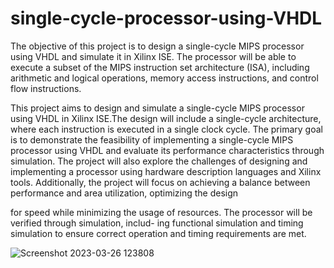 # single-cycle-processor-using-VHDL
The objective of this project is to design a single-cycle MIPS processor using VHDL and simulate it in Xilinx ISE. The processor will be able to execute a subset of the MIPS instruction set architecture (ISA), including arithmetic and logical operations, memory access instructions, and control flow instructions.

This project aims to design and simulate a single-cycle MIPS processor using VHDL in Xilinx ISE.The design
will include a single-cycle architecture, where each instruction is executed in a single clock cycle. The primary
goal is to demonstrate the feasibility of implementing a single-cycle MIPS processor using VHDL and evaluate
its performance characteristics through simulation. The project will also explore the challenges of designing
and implementing a processor using hardware description languages and Xilinx tools. Additionally, the
project will focus on achieving a balance between performance and area utilization, optimizing the design

for speed while minimizing the usage of resources. The processor will be verified through simulation, includ-
ing functional simulation and timing simulation to ensure correct operation and timing requirements are met.

![Screenshot 2023-03-26 123808](https://github.com/shreyasingh824/single-cycle-processor-using-VHDL/assets/112194327/564a3fe6-8e0b-49a4-ab46-a68bb4de8a4a)
